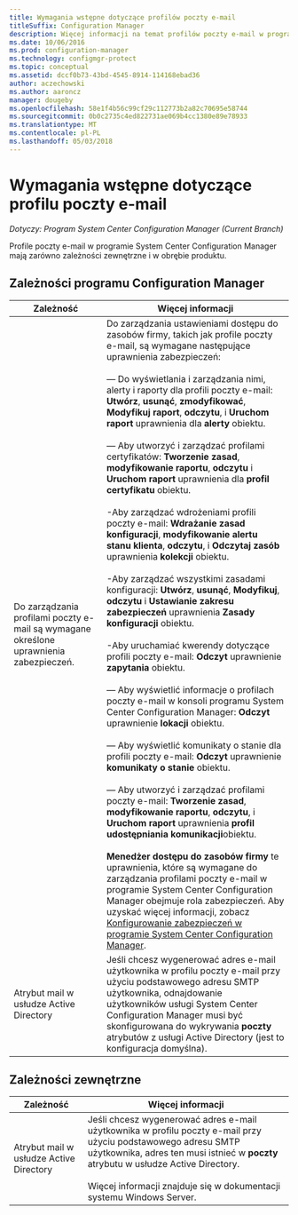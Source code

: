 ```yaml
---
title: Wymagania wstępne dotyczące profilów poczty e-mail
titleSuffix: Configuration Manager
description: Więcej informacji na temat profilów poczty e-mail w programie System Center Configuration Manager oraz ich zależności zewnętrzne i w obrębie produktu.
ms.date: 10/06/2016
ms.prod: configuration-manager
ms.technology: configmgr-protect
ms.topic: conceptual
ms.assetid: dccf0b73-43bd-4545-8914-114168ebad36
author: aczechowski
ms.author: aaroncz
manager: dougeby
ms.openlocfilehash: 58e1f4b56c99cf29c112773b2a82c70695e58744
ms.sourcegitcommit: 0b0c2735c4ed822731ae069b4cc1380e89e78933
ms.translationtype: MT
ms.contentlocale: pl-PL
ms.lasthandoff: 05/03/2018
---
```

# <a name="email-profile-prerequisites"></a>Wymagania wstępne dotyczące profilu poczty e-mail

*Dotyczy: Program System Center Configuration Manager (Current Branch)*

Profile poczty e-mail w programie System Center Configuration Manager mają zarówno zależności zewnętrzne i w obrębie produktu.  

## <a name="configuration-manager-dependencies"></a>Zależności programu Configuration Manager  

|Zależność|Więcej informacji|  
|----------------|----------------------|  
|Do zarządzania profilami poczty e-mail są wymagane określone uprawnienia zabezpieczeń.|Do zarządzania ustawieniami dostępu do zasobów firmy, takich jak profile poczty e-mail, są wymagane następujące uprawnienia zabezpieczeń:<br /><br /> — Do wyświetlania i zarządzania nimi, alerty i raporty dla profili poczty e-mail: **Utwórz**, **usunąć**, **zmodyfikować**, **Modyfikuj raport**, **odczytu**, i **Uruchom raport** uprawnienia dla **alerty** obiektu.<br /><br /> — Aby utworzyć i zarządzać profilami certyfikatów: **Tworzenie zasad**, **modyfikowanie raportu**, **odczytu** i **Uruchom raport** uprawnienia dla **profil certyfikatu** obiektu.<br /><br /> -Aby zarządzać wdrożeniami profili poczty e-mail: **Wdrażanie zasad konfiguracji**, **modyfikowanie alertu stanu klienta**, **odczytu**, i **Odczytaj zasób** uprawnienia **kolekcji** obiektu.<br /><br /> -Aby zarządzać wszystkimi zasadami konfiguracji: **Utwórz**, **usunąć**, **Modyfikuj**, **odczytu** i **Ustawianie zakresu zabezpieczeń** uprawnienia  **Zasady konfiguracji** obiektu.<br /><br /> -Aby uruchamiać kwerendy dotyczące profili poczty e-mail: **Odczyt** uprawnienie **zapytania** obiektu.<br /><br /> — Aby wyświetlić informacje o profilach poczty e-mail w konsoli programu System Center Configuration Manager: **Odczyt** uprawnienie **lokacji** obiektu.<br /><br /> — Aby wyświetlić komunikaty o stanie dla profili poczty e-mail: **Odczyt** uprawnienie **komunikaty o stanie** obiektu.<br /><br /> — Aby utworzyć i zarządzać profilami poczty e-mail: **Tworzenie zasad**, **modyfikowanie raportu**, **odczytu**, i **Uruchom raport** uprawnienia **profil udostępniania komunikacji**obiektu.<br /><br /> **Menedżer dostępu do zasobów firmy** te uprawnienia, które są wymagane do zarządzania profilami poczty e-mail w programie System Center Configuration Manager obejmuje rola zabezpieczeń. Aby uzyskać więcej informacji, zobacz [Konfigurowanie zabezpieczeń w programie System Center Configuration Manager](../../core/plan-design/security/configure-security.md).|  
|Atrybut mail w usłudze Active Directory|Jeśli chcesz wygenerować adres e-mail użytkownika w profilu poczty e-mail przy użyciu podstawowego adresu SMTP użytkownika, odnajdowanie użytkowników usługi System Center Configuration Manager musi być skonfigurowana do wykrywania **poczty** atrybutów z usługi Active Directory (jest to konfiguracja domyślna).|  

## <a name="external-dependencies"></a>Zależności zewnętrzne  

|Zależność|Więcej informacji|  
|----------------|----------------------|  
|Atrybut mail w usłudze Active Directory|Jeśli chcesz wygenerować adres e-mail użytkownika w profilu poczty e-mail przy użyciu podstawowego adresu SMTP użytkownika, adres ten musi istnieć w **poczty** atrybutu w usłudze Active Directory.<br /><br /> Więcej informacji znajduje się w dokumentacji systemu Windows Server.|
